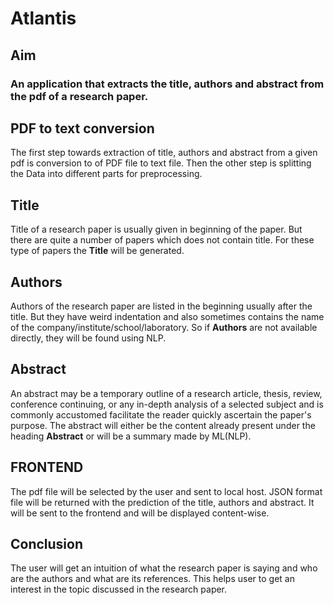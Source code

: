 # Atlantis #

## Aim ##

### An application that extracts the title, authors and abstract from the pdf of a research paper. ###

## PDF to text conversion ##

The first step towards extraction of title, authors and abstract from a given pdf is conversion to of PDF file to text file.
Then the other step is splitting the Data into different parts for preprocessing.

## Title ##

Title of a research paper is usually given in beginning of the paper. But there are quite a number of papers which does not contain title. For these type of papers the **Title** will be generated.

## Authors ##

Authors of the research paper are listed in the beginning usually after the title. But they have weird indentation and also sometimes contains the name of the company/institute/school/laboratory. So if **Authors** are not available directly, they will be found using NLP.

## Abstract ##

An abstract may be a temporary outline of a research article, thesis, review, conference continuing, or any in-depth analysis of a selected subject and is commonly accustomed facilitate the reader quickly ascertain the paper's purpose. The abstract will either be the content already present under the heading **Abstract** or will be a summary made by ML(NLP).

## FRONTEND ##

The pdf file will be selected by the user and sent to local host. JSON format file will be returned with the prediction of the title, authors and abstract. It will be sent to the frontend and will be displayed content-wise.

## Conclusion ##

The user will get an intuition of what the research paper is saying and who are the authors and what are its references. This helps user to get an interest in the topic discussed in the  research paper.
